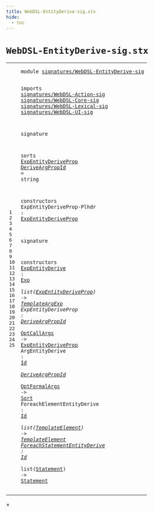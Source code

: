 ```yaml
---
title: WebDSL-EntityDerive-sig.stx
hide:
  - toc
---
```


# `WebDSL-EntityDerive-sig.stx`



[pdmosses/webdsl-statix/webdslstatix/src-gen/statix/signatures/WebDSL-EntityDerive-sig.stx]: https://github.com/pdmosses/webdsl-statix/blob/master/webdslstatix/src-gen/statix/signatures/WebDSL-EntityDerive-sig.stx "The source file on GitHub"

<div class="stx"><table class="highlighttable"><tbody><tr><td class="linenos"><div class="linenodiv"><pre><span></span>1
2
3
4
5
6
7
8
9
10
11
12
13
14
15
16
17
18
19
20
21
22
23
24
25
</pre></div></td>
<td class="code"><pre><code><span class="keyword">module</span> <a href="../webdsl-statix-sig.stx/#signatures/WebDSL-EntityDerive-sig_12_3" id="signatures/WebDSL-EntityDerive-sig_1_8" title="Referenced at ../webdsl-statix-sig.stx line 12"><span class="token sort_Id">signatures/WebDSL-EntityDerive-sig</span></a>

<span class="keyword">imports</span>
  <a href="../WebDSL-Action-sig.stx/#signatures/WebDSL-Action-sig_1_8" id="signatures/WebDSL-Action-sig_4_3" title="Defined at ../WebDSL-Action-sig.stx line 1"><span class="token sort_Id">signatures/WebDSL-Action-sig</span></a>
  <a href="../WebDSL-Core-sig.stx/#signatures/WebDSL-Core-sig_1_8" id="signatures/WebDSL-Core-sig_5_3" title="Defined at ../WebDSL-Core-sig.stx line 1"><span class="token sort_Id">signatures/WebDSL-Core-sig</span></a>
  <a href="../WebDSL-Lexical-sig.stx/#signatures/WebDSL-Lexical-sig_1_8" id="signatures/WebDSL-Lexical-sig_6_3" title="Defined at ../WebDSL-Lexical-sig.stx line 1"><span class="token sort_Id">signatures/WebDSL-Lexical-sig</span></a>
  <a href="../WebDSL-UI-sig.stx/#signatures/WebDSL-UI-sig_1_8" id="signatures/WebDSL-UI-sig_7_3" title="Defined at ../WebDSL-UI-sig.stx line 1"><span class="token sort_Id">signatures/WebDSL-UI-sig</span></a>

<span class="keyword">signature</span>

  <span class="keyword">sorts</span>
    <span class="cons_SortDecl"><a href="#ExpEntityDeriveProp_16_33" id="ExpEntityDeriveProp_12_5" title="Referenced at line 16, 21, 22"><span class="token sort_Id">ExpEntityDeriveProp</span></a></span>
    <span class="cons_SortAlias"><a href="#DeriveArgPropId_22_27" id="DeriveArgPropId_13_5" title="Referenced at line 22, 23"><span class="token sort_Id">DeriveArgPropId</span></a> <span class="operator">=</span> <span class="cons_StringSort"><span class="keyword">string</span></span></span>

  <span class="keyword">constructors</span>
    <span class="cons_OpDecl"><span id="ExpEntityDeriveProp-Plhdr_16_5" title="Not referenced"><span class="token sort_Id">ExpEntityDeriveProp-Plhdr</span></span> <span class="operator">:</span> <span class="cons_SimpleSort"><a href="#ExpEntityDeriveProp_12_5" id="ExpEntityDeriveProp_16_33" title="Defined at line 12"><span class="token sort_Id">ExpEntityDeriveProp</span></a></span></span>

<span class="keyword">signature</span>

  <span class="keyword">constructors</span>
    <span class="cons_OpDecl"><a href="../../../../trans/static-semantics/ui/template-calls.stx/#ExpEntityDerive_51_27" id="ExpEntityDerive_21_5" title="Referenced at ../../../../trans/static-semantics/ui/template-calls.stx line 51"><span class="token sort_Id">ExpEntityDerive</span></a> <span class="operator">:</span> <span class="cons_SimpleSort"><a href="../WebDSL-Action-sig.stx/#Exp_25_5" id="Exp_21_23" title="Defined at ../WebDSL-Action-sig.stx line 25"><span class="token sort_Id">Exp</span></a></span> <span class="operator">*</span> <span class="keyword">list</span><span class="operator">(</span><span class="cons_SimpleSort"><a href="#ExpEntityDeriveProp_12_5" id="ExpEntityDeriveProp_21_34" title="Defined at line 12"><span class="token sort_Id">ExpEntityDeriveProp</span></a></span><span class="operator">)</span> <span class="operator">-&gt;</span> <span class="cons_SimpleSort"><a href="../WebDSL-UI-sig.stx/#TemplateArgExp_20_5" id="TemplateArgExp_21_58" title="Defined at ../WebDSL-UI-sig.stx line 20"><span class="token sort_Id">TemplateArgExp</span></a></span></span>
    <span class="cons_OpDecl"><span id="ExpEntityDeriveProp_22_5" title="Not referenced"><span class="token sort_Id">ExpEntityDeriveProp</span></span> <span class="operator">:</span> <span class="cons_SimpleSort"><a href="#DeriveArgPropId_13_5" id="DeriveArgPropId_22_27" title="Defined at line 13"><span class="token sort_Id">DeriveArgPropId</span></a></span> <span class="operator">*</span> <span class="cons_SimpleSort"><a href="../WebDSL-Core-sig.stx/#OptCallArgs_16_5" id="OptCallArgs_22_45" title="Defined at ../WebDSL-Core-sig.stx line 16"><span class="token sort_Id">OptCallArgs</span></a></span> <span class="operator">-&gt;</span> <span class="cons_SimpleSort"><a href="#ExpEntityDeriveProp_12_5" id="ExpEntityDeriveProp_22_60" title="Defined at line 12"><span class="token sort_Id">ExpEntityDeriveProp</span></a></span></span>
    <span class="cons_OpDecl"><span id="ArgEntityDerive_23_5" title="Not referenced"><span class="token sort_Id">ArgEntityDerive</span></span> <span class="operator">:</span> <span class="cons_SimpleSort"><a href="../WebDSL-Lexical-sig.stx/#Id_14_5" id="Id_23_23" title="Defined at ../WebDSL-Lexical-sig.stx line 14"><span class="token sort_Id">Id</span></a></span> <span class="operator">*</span> <span class="cons_SimpleSort"><a href="#DeriveArgPropId_13_5" id="DeriveArgPropId_23_28" title="Defined at line 13"><span class="token sort_Id">DeriveArgPropId</span></a></span> <span class="operator">*</span> <span class="cons_SimpleSort"><a href="../WebDSL-Core-sig.stx/#OptFormalArgs_12_5" id="OptFormalArgs_23_46" title="Defined at ../WebDSL-Core-sig.stx line 12"><span class="token sort_Id">OptFormalArgs</span></a></span> <span class="operator">-&gt;</span> <span class="cons_SimpleSort"><a href="../WebDSL-Core-sig.stx/#Sort_17_5" id="Sort_23_63" title="Defined at ../WebDSL-Core-sig.stx line 17"><span class="token sort_Id">Sort</span></a></span></span>
    <span class="cons_OpDecl"><span id="ForeachElementEntityDerive_24_5" title="Not referenced"><span class="token sort_Id">ForeachElementEntityDerive</span></span> <span class="operator">:</span> <span class="cons_SimpleSort"><a href="../WebDSL-Lexical-sig.stx/#Id_14_5" id="Id_24_34" title="Defined at ../WebDSL-Lexical-sig.stx line 14"><span class="token sort_Id">Id</span></a></span> <span class="operator">*</span> <span class="keyword">list</span><span class="operator">(</span><span class="cons_SimpleSort"><a href="../WebDSL-UI-sig.stx/#TemplateElement_15_5" id="TemplateElement_24_44" title="Defined at ../WebDSL-UI-sig.stx line 15"><span class="token sort_Id">TemplateElement</span></a></span><span class="operator">)</span> <span class="operator">-&gt;</span> <span class="cons_SimpleSort"><a href="../WebDSL-UI-sig.stx/#TemplateElement_15_5" id="TemplateElement_24_64" title="Defined at ../WebDSL-UI-sig.stx line 15"><span class="token sort_Id">TemplateElement</span></a></span></span>
    <span class="cons_OpDecl"><a href="../../../../trans/static-semantics/webdsl-entities.stx/#ForeachStatementEntityDerive_18_16" id="ForeachStatementEntityDerive_25_5" title="Referenced at ../../../../trans/static-semantics/webdsl-entities.stx line 18"><span class="token sort_Id">ForeachStatementEntityDerive</span></a> <span class="operator">:</span> <span class="cons_SimpleSort"><a href="../WebDSL-Lexical-sig.stx/#Id_14_5" id="Id_25_36" title="Defined at ../WebDSL-Lexical-sig.stx line 14"><span class="token sort_Id">Id</span></a></span> <span class="operator">*</span> <span class="keyword">list</span><span class="operator">(</span><span class="cons_SimpleSort"><a href="../WebDSL-Core-sig.stx/#Statement_23_5" id="Statement_25_46" title="Defined at ../WebDSL-Core-sig.stx line 23"><span class="token sort_Id">Statement</span></a></span><span class="operator">)</span> <span class="operator">-&gt;</span> <span class="cons_SimpleSort"><a href="../WebDSL-Core-sig.stx/#Statement_23_5" id="Statement_25_60" title="Defined at ../WebDSL-Core-sig.stx line 23"><span class="token sort_Id">Statement</span></a></span></span>
</code></pre></td></tr></tbody></table></div>

<div id="modal">
  <div id="modal-content">
    <span id="modal-close">&times;</span>
    <h2 id="modal-h2"></h2>
    <p  id="modal-p"></p>
    <ul id="modal-ul"></ul>
  </div>
</div>
